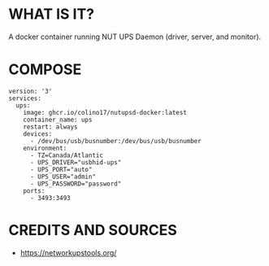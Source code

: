 # WHAT IS IT?

A docker container running NUT UPS Daemon (driver, server, and monitor).

# COMPOSE

```
version: '3'
services:
  ups:
    image: ghcr.io/colino17/nutupsd-docker:latest
    container_name: ups
    restart: always
    devices:
      - /dev/bus/usb/busnumber:/dev/bus/usb/busnumber
    environment:
      - TZ=Canada/Atlantic
      - UPS_DRIVER="usbhid-ups"
      - UPS_PORT="auto"
      - UPS_USER="admin"
      - UPS_PASSWORD="password"
    ports:
      - 3493:3493
```

# CREDITS AND SOURCES

- https://networkupstools.org/
